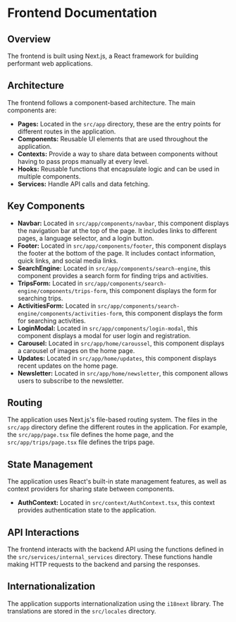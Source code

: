 # Frontend Documentation

## Overview

The frontend is built using Next.js, a React framework for building performant web applications.

## Architecture

The frontend follows a component-based architecture. The main components are:

*   **Pages:** Located in the `src/app` directory, these are the entry points for different routes in the application.
*   **Components:** Reusable UI elements that are used throughout the application.
*   **Contexts:** Provide a way to share data between components without having to pass props manually at every level.
*   **Hooks:** Reusable functions that encapsulate logic and can be used in multiple components.
*   **Services:** Handle API calls and data fetching.

## Key Components

*   **Navbar:** Located in `src/app/components/navbar`, this component displays the navigation bar at the top of the page. It includes links to different pages, a language selector, and a login button.
*   **Footer:** Located in `src/app/components/footer`, this component displays the footer at the bottom of the page. It includes contact information, quick links, and social media links.
*   **SearchEngine:** Located in `src/app/components/search-engine`, this component provides a search form for finding trips and activities.
*   **TripsForm:** Located in `src/app/components/search-engine/components/trips-form`, this component displays the form for searching trips.
*   **ActivitiesForm:** Located in `src/app/components/search-engine/components/activities-form`, this component displays the form for searching activities.
*   **LoginModal:** Located in `src/app/components/login-modal`, this component displays a modal for user login and registration.
*   **Carousel:** Located in `src/app/home/caroussel`, this component displays a carousel of images on the home page.
*   **Updates:** Located in `src/app/home/updates`, this component displays recent updates on the home page.
*   **Newsletter:** Located in `src/app/home/newsletter`, this component allows users to subscribe to the newsletter.

## Routing

The application uses Next.js's file-based routing system. The files in the `src/app` directory define the different routes in the application. For example, the `src/app/page.tsx` file defines the home page, and the `src/app/trips/page.tsx` file defines the trips page.

## State Management

The application uses React's built-in state management features, as well as context providers for sharing state between components.

*   **AuthContext:** Located in `src/context/AuthContext.tsx`, this context provides authentication state to the application.

## API Interactions

The frontend interacts with the backend API using the functions defined in the `src/services/internal_services` directory. These functions handle making HTTP requests to the backend and parsing the responses.

## Internationalization

The application supports internationalization using the `i18next` library. The translations are stored in the `src/locales` directory.

